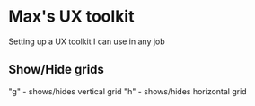 # Max's UX toolkit

Setting up a UX toolkit I can use in any job

## Show/Hide grids

"g" - shows/hides vertical grid
"h" - shows/hides horizontal grid
